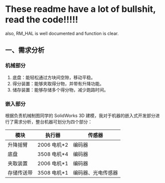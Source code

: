 # These readme have a lot of bullshit, read the code!!!!!

also, RM_HAL is well documented and function is clear.

## 一、需求分析

### 机械部分

1. 底盘：能轻松通过方块间空隙，移动平稳。
2. 得分装置：能够夹取得分物，并带有升降功能。
3. 储存装置：能够存储多个得分物，减少跑路时间。

### 嵌入部分

根据负责机械制图同学的 SolidWorks 3D 建模，我对于机器的嵌入式开发部分进行了需求分析，整台机器可划分为四个部分：

| 模块       | 执行器      | 传感器             |
| ---------- | ----------- | ------------------ |
| 升降摇臂   | 2006 电机*2 | 编码器             |
| 底盘       | 3508 电机*4 | 编码器             |
| 夹取装置   | 2006 电机*1 | 编码器             |
| 存储传送带 | 3508 电机*1 | 编码器、光电传感器 |

